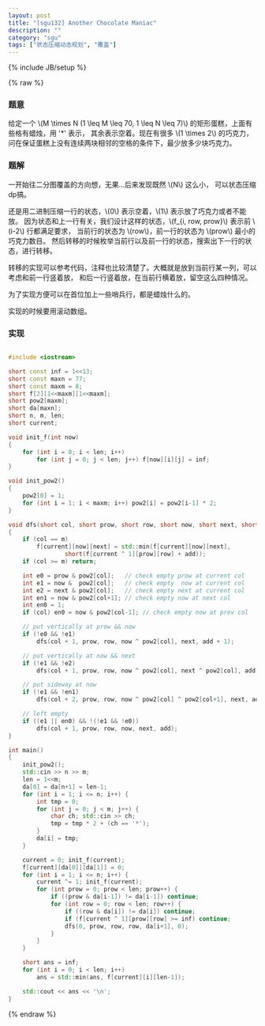 ```yaml
---
layout: post
title: "[sgu132] Another Chocolate Maniac"
description: ""
category: "sgu"
tags: ["状态压缩动态规划", "覆盖"]
---
```

{% include JB/setup %}

{% raw %}

### 题意

给定一个 \\(M \times N (1 \leq M \leq 70, 1 \leq N \leq 7)\\) 的矩形蛋糕，上面有些格有蜡烛，用 '\*' 表示，
其余表示空着。现在有很多 \\(1 \times 2\\) 的巧克力，
问在保证蛋糕上没有连续两块相邻的空格的条件下，最少放多少块巧克力。

### 题解

一开始往二分图覆盖的方向想，无果...后来发现既然 \\(N\\) 这么小，
可以状态压缩dp搞。

还是用二进制压缩一行的状态，\\(0\\) 表示空着，\\(1\\) 表示放了巧克力或者不能放。
因为状态和上一行有关，我们设计这样的状态，\\(f\_{i, row, prow}\\) 表示前 \\(i-2\\) 行都满足要求，
当前行的状态为 \\(row\\)，前一行的状态为 \\(prow\\) 最小的巧克力数目。
然后转移的时候枚举当前行以及前一行的状态，搜索出下一行的状态，进行转移。

转移的实现可以参考代码，注释也比较清楚了。大概就是放到当前行某一列，可以考虑和前一行竖着放，
和后一行竖着放，在当前行横着放，留空这么四种情况。

为了实现方便可以在首位加上一些哨兵行，都是蜡烛什么的。

实现的时候要用滚动数组。

### 实现

```cpp

#include <iostream>

short const inf = 1<<13;
short const maxn = 77;
short const maxm = 8;
short f[2][1<<maxm][1<<maxm];
short pow2[maxm];
short da[maxn];
short n, m, len;
short current;

void init_f(int now)
{
	for (int i = 0; i < len; i++)
		for (int j = 0; j < len; j++) f[now][i][j] = inf;
}

void init_pow2()
{
	pow2[0] = 1;
	for (int i = 1; i < maxm; i++) pow2[i] = pow2[i-1] * 2;
}

void dfs(short col, short prow, short row, short now, short next, short add)
{
	if (col == m)
		f[current][now][next] = std::min(f[current][now][next],
				short(f[current ^ 1][prow][row] + add));
	if (col >= m) return;

	int e0 = prow & pow2[col];   // check empty prow at current col
	int e1 = now &  pow2[col];   // check empty  now at current col
	int e2 = next & pow2[col];   // check empty next at current col
	int en1 = now & pow2[col+1]; // check empty now at next col
	int en0 = 1;
	if (col) en0 = now & pow2[col-1]; // check empty now at prev col

	// put vertically at prow && now
	if (!e0 && !e1)
		dfs(col + 1, prow, row, now ^ pow2[col], next, add + 1);

	// put vertically at now && next
	if (!e1 && !e2)
		dfs(col + 1, prow, row, now ^ pow2[col], next ^ pow2[col], add + 1);

	// put sideway at now
	if (!e1 && !en1)
		dfs(col + 2, prow, row, now ^ pow2[col] ^ pow2[col+1], next, add + 1);

	// left empty
	if ((e1 || en0) && !(!e1 && !e0))
		dfs(col + 1, prow, row, now, next, add);
}

int main()
{
	init_pow2();
	std::cin >> n >> m;
	len = 1<<m;
	da[0] = da[n+1] = len-1;
	for (int i = 1; i <= n; i++) {
		int tmp = 0;
		for (int j = 0; j < m; j++) {
			char ch; std::cin >> ch;
			tmp = tmp * 2 + (ch == '*');
		}
		da[i] = tmp;
	}

	current = 0; init_f(current);
	f[current][da[0]][da[1]] = 0;
	for (int i = 1; i <= n; i++) {
		current ^= 1; init_f(current);
		for (int prow = 0; prow < len; prow++) {
			if ((prow & da[i-1]) != da[i-1]) continue;
			for (int row = 0; row < len; row++) {
				if ((row & da[i]) != da[i]) continue;
				if (f[current ^ 1][prow][row] >= inf) continue;
				dfs(0, prow, row, row, da[i+1], 0);
			}
		}
	}

	short ans = inf;
	for (int i = 0; i < len; i++)
		ans = std::min(ans, f[current][i][len-1]);

	std::cout << ans << '\n';
}

```

{% endraw %}

